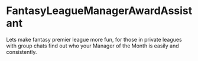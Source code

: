 # FantasyLeagueManagerAwardAssistant
Lets make fantasy premier league more fun, for those in private leagues with group chats find out who your Manager of the Month is easily and consistently.

